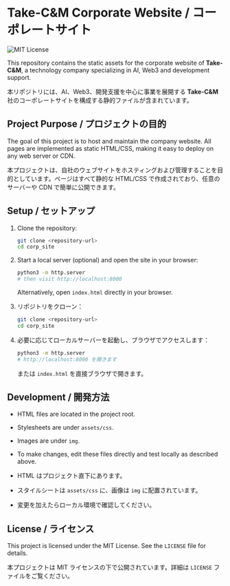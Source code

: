 # Take-C&M Corporate Website / コーポレートサイト

![MIT License](https://img.shields.io/badge/license-MIT-blue.svg)

This repository contains the static assets for the corporate website of **Take-C&M**, a technology company specializing in AI, Web3 and development support.

本リポジトリには、AI、Web3、開発支援を中心に事業を展開する **Take-C&M** 社のコーポレートサイトを構成する静的ファイルが含まれています。

## Project Purpose / プロジェクトの目的

The goal of this project is to host and maintain the company website. All pages are implemented as static HTML/CSS, making it easy to deploy on any web server or CDN.

本プロジェクトは、自社のウェブサイトをホスティングおよび管理することを目的としています。ページはすべて静的な HTML/CSS で作成されており、任意のサーバーや CDN で簡単に公開できます。

## Setup / セットアップ

1. Clone the repository:
   ```bash
   git clone <repository-url>
   cd corp_site
   ```
2. Start a local server (optional) and open the site in your browser:
   ```bash
   python3 -m http.server
   # then visit http://localhost:8000
   ```
   Alternatively, open `index.html` directly in your browser.

1. リポジトリをクローン：
   ```bash
   git clone <repository-url>
   cd corp_site
   ```
2. 必要に応じてローカルサーバーを起動し、ブラウザでアクセスします：
   ```bash
   python3 -m http.server
   # http://localhost:8000 を開きます
   ```
   または `index.html` を直接ブラウザで開きます。

## Development / 開発方法

- HTML files are located in the project root.
- Stylesheets are under `assets/css`.
- Images are under `img`.
- To make changes, edit these files directly and test locally as described above.

- HTML はプロジェクト直下にあります。
- スタイルシートは `assets/css` に、画像は `img` に配置されています。
- 変更を加えたらローカル環境で確認してください。

## License / ライセンス

This project is licensed under the MIT License. See the `LICENSE` file for details.

本プロジェクトは MIT ライセンスの下で公開されています。詳細は `LICENSE` ファイルをご覧ください。


